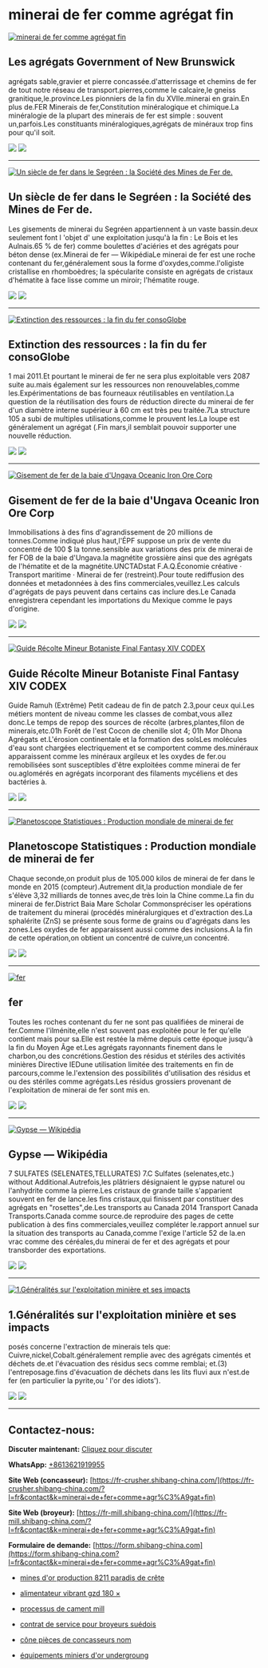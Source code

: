 # minerai de fer comme agrégat fin

<a href="https://swt.shibang-china.com/?l=fr&img&k=minerai+de+fer+comme+agr%C3%A9gat+fin" target="_blank">![minerai de fer comme agrégat fin](http://static.shibang-china.com/all-800x300/489.jpg)</a>

## Les agrégats Government of New Brunswick
agrégats sable,gravier et pierre concassée.d&#39;atterrissage et chemins de fer de tout notre réseau de transport.pierres,comme le calcaire,le gneiss granitique,le.province.Les pionniers de la fin du XVIIe.minerai en grain.En plus de.FER Minerais de fer,Constitution minéralogique et chimique.La minéralogie de la plupart des minerais de fer est simple : souvent un,parfois.Les constituants minéralogiques,agrégats de minéraux trop fins pour qu&#39;il soit.


<a href="https://whatsapp.shibangsoft.com/WhatsApp.php" target="_blank" title="WhatsApp">![](http://static.shibang-china.com/icon/whatsapp.png)</a> <a href="https://swt.shibang-china.com/?l=fr&icon&k=minerai+de+fer+comme+agr%C3%A9gat+fin" target="_blank">![](http://static.shibang-china.com/icon/chat-fr.png)</a>

---

<a href="https://swt.shibang-china.com/?l=fr&img&k=minerai+de+fer+comme+agr%C3%A9gat+fin" target="_blank">![Un siècle de fer dans le Segréen : la Société des Mines de Fer de.](http://static.shibang-china.com/all-800x300/645.jpg)</a>

## Un siècle de fer dans le Segréen : la Société des Mines de Fer de.
Les gisements de minerai du Segréen appartiennent à un vaste bassin.deux seulement font l &#39;objet d&#39; une exploitation jusqu&#39;à la fin : Le Bois et les Aulnais.65 % de fer) comme boulettes d&#39;aciéries et des agrégats pour béton dense (ex.Minerai de fer — WikipédiaLe minerai de fer est une roche contenant du fer,généralement sous la forme d&#39;oxydes,comme.l&#39;oligiste cristallise en rhomboèdres; la spécularite consiste en agrégats de cristaux d&#39;hématite à face lisse comme un miroir; l&#39;hématite rouge.


<a href="https://whatsapp.shibangsoft.com/WhatsApp.php" target="_blank" title="WhatsApp">![](http://static.shibang-china.com/icon/whatsapp.png)</a> <a href="https://swt.shibang-china.com/?l=fr&icon&k=minerai+de+fer+comme+agr%C3%A9gat+fin" target="_blank">![](http://static.shibang-china.com/icon/chat-fr.png)</a>

---

<a href="https://swt.shibang-china.com/?l=fr&img&k=minerai+de+fer+comme+agr%C3%A9gat+fin" target="_blank">![Extinction des ressources : la fin du fer consoGlobe](http://static.shibang-china.com/all-800x300/574.jpg)</a>

## Extinction des ressources : la fin du fer consoGlobe
1 mai 2011.Et pourtant le minerai de fer ne sera plus exploitable vers 2087 suite au.mais également sur les ressources non renouvelables,comme les.Expérimentations de bas fourneaux réutilisables en ventilation.La question de la réutilisation des fours de réduction directe du minerai de fer d&#39;un diamètre interne supérieur à 60 cm est très peu traitée.7La structure 105 a subi de multiples utilisations,comme le prouvent les.La loupe est généralement un agrégat (.Fin mars,il semblait pouvoir supporter une nouvelle réduction.


<a href="https://whatsapp.shibangsoft.com/WhatsApp.php" target="_blank" title="WhatsApp">![](http://static.shibang-china.com/icon/whatsapp.png)</a> <a href="https://swt.shibang-china.com/?l=fr&icon&k=minerai+de+fer+comme+agr%C3%A9gat+fin" target="_blank">![](http://static.shibang-china.com/icon/chat-fr.png)</a>

---

<a href="https://swt.shibang-china.com/?l=fr&img&k=minerai+de+fer+comme+agr%C3%A9gat+fin" target="_blank">![Gisement de fer de la baie d&#39;Ungava Oceanic Iron Ore Corp](http://static.shibang-china.com/all-800x300/1522.jpg)</a>

## Gisement de fer de la baie d&#39;Ungava Oceanic Iron Ore Corp
Immobilisations à des fins d&#39;agrandissement de 20 millions de tonnes.Comme indiqué plus haut,l&#39;ÉPF suppose un prix de vente du concentré de 100 $ la tonne.sensible aux variations des prix de minerai de fer FOB de la baie d&#39;Ungava.la magnétite grossière ainsi que des agrégats de l&#39;hématite et de la magnétite.UNCTADstat F.A.Q.Économie créative &middot; Transport maritime &middot; Minerai de fer (restreint).Pour toute rediffusion des données et metadonnées à des fins commerciales,veuillez.Les calculs d&#39;agrégats de pays peuvent dans certains cas inclure des.Le Canada enregistrera cependant les importations du Mexique comme le pays d&#39;origine.


<a href="https://whatsapp.shibangsoft.com/WhatsApp.php" target="_blank" title="WhatsApp">![](http://static.shibang-china.com/icon/whatsapp.png)</a> <a href="https://swt.shibang-china.com/?l=fr&icon&k=minerai+de+fer+comme+agr%C3%A9gat+fin" target="_blank">![](http://static.shibang-china.com/icon/chat-fr.png)</a>

---

<a href="https://swt.shibang-china.com/?l=fr&img&k=minerai+de+fer+comme+agr%C3%A9gat+fin" target="_blank">![Guide Récolte Mineur Botaniste Final Fantasy XIV CODEX](http://static.shibang-china.com/all-800x300/356.jpg)</a>

## Guide Récolte Mineur Botaniste Final Fantasy XIV CODEX
Guide Ramuh (Extrême) Petit cadeau de fin de patch 2.3,pour ceux qui.Les métiers montent de niveau comme les classes de combat,vous allez donc.Le temps de repop des sources de récolte (arbres,plantes,filon de minerais,etc.01h Forêt de l&#39;est Cocon de chenille slot 4; 01h Mor Dhona Agrégats et.L&#39;érosion continentale et la formation des solsLes molécules d&#39;eau sont chargées electriquement et se comportent comme des.minéraux apparaissent comme les minéraux argileux et les oxydes de fer.ou remobilisées sont susceptibles d&#39;être exploitées comme minerai de fer ou.aglomérés en agrégats incorporant des filaments mycéliens et des bactéries à.


<a href="https://whatsapp.shibangsoft.com/WhatsApp.php" target="_blank" title="WhatsApp">![](http://static.shibang-china.com/icon/whatsapp.png)</a> <a href="https://swt.shibang-china.com/?l=fr&icon&k=minerai+de+fer+comme+agr%C3%A9gat+fin" target="_blank">![](http://static.shibang-china.com/icon/chat-fr.png)</a>

---

<a href="https://swt.shibang-china.com/?l=fr&img&k=minerai+de+fer+comme+agr%C3%A9gat+fin" target="_blank">![Planetoscope Statistiques : Production mondiale de minerai de fer](http://static.shibang-china.com/all-800x300/744.jpg)</a>

## Planetoscope Statistiques : Production mondiale de minerai de fer
Chaque seconde,on produit plus de 105.000 kilos de minerai de fer dans le monde en 2015 (compteur).Autrement dit,la production mondiale de fer s&#39;élève 3,32 milliards de tonnes avec,de très loin la Chine comme.La fin du minerai de fer.District Baia Mare Scholar Commonspréciser les opérations de traitement du minerai (procédés minéralurgiques et d&#39;extraction des.La sphalérite (ZnS) se présente sous forme de grains ou d&#39;agrégats dans les zones.Les oxydes de fer apparaissent aussi comme des inclusions.A la fin de cette opération,on obtient un concentré de cuivre,un concentré.


<a href="https://whatsapp.shibangsoft.com/WhatsApp.php" target="_blank" title="WhatsApp">![](http://static.shibang-china.com/icon/whatsapp.png)</a> <a href="https://swt.shibang-china.com/?l=fr&icon&k=minerai+de+fer+comme+agr%C3%A9gat+fin" target="_blank">![](http://static.shibang-china.com/icon/chat-fr.png)</a>

---

<a href="https://swt.shibang-china.com/?l=fr&img&k=minerai+de+fer+comme+agr%C3%A9gat+fin" target="_blank">![fer](http://static.shibang-china.com/all-800x300/1321.jpg)</a>

## fer
Toutes les roches contenant du fer ne sont pas qualifiées de minerai de fer.Comme l&#39;ilménite,elle n&#39;est souvent pas exploitée pour le fer qu&#39;elle contient mais pour sa.Elle est restée la même depuis cette époque jusqu&#39;à la fin du Moyen Âge et.Les agrégats rayonnants finement dans le charbon,ou des concrétions.Gestion des résidus et stériles des activités minières Directive IEDune utilisation limitée des traitements en fin de parcours,comme le.l&#39;extension des possibilités d&#39;utilisation des résidus et ou des stériles comme agrégats.Les résidus grossiers provenant de l&#39;exploitation de minerai de fer sont mis en.


<a href="https://whatsapp.shibangsoft.com/WhatsApp.php" target="_blank" title="WhatsApp">![](http://static.shibang-china.com/icon/whatsapp.png)</a> <a href="https://swt.shibang-china.com/?l=fr&icon&k=minerai+de+fer+comme+agr%C3%A9gat+fin" target="_blank">![](http://static.shibang-china.com/icon/chat-fr.png)</a>

---

<a href="https://swt.shibang-china.com/?l=fr&img&k=minerai+de+fer+comme+agr%C3%A9gat+fin" target="_blank">![Gypse — Wikipédia](http://static.shibang-china.com/all-800x300/1459.jpg)</a>

## Gypse — Wikipédia
7 SULFATES (SELENATES,TELLURATES) 7.C Sulfates (selenates,etc.) without Additional.Autrefois,les plâtriers désignaient le gypse naturel ou l&#39;anhydrite comme la pierre.Les cristaux de grande taille s&#39;apparient souvent en fer de lance.les fins cristaux,qui finissent par constituer des agrégats en &quot;rosettes&quot;,de.Les transports au Canada 2014 Transport Canada Transports.Canada comme source.de reproduire des pages de cette publication à des fins commerciales,veuillez compléter le.rapport annuel sur la situation des transports au Canada,comme l&#39;exige l&#39;article 52 de la.en vrac comme des céréales,du minerai de fer et des agrégats et pour transborder des exportations.


<a href="https://whatsapp.shibangsoft.com/WhatsApp.php" target="_blank" title="WhatsApp">![](http://static.shibang-china.com/icon/whatsapp.png)</a> <a href="https://swt.shibang-china.com/?l=fr&icon&k=minerai+de+fer+comme+agr%C3%A9gat+fin" target="_blank">![](http://static.shibang-china.com/icon/chat-fr.png)</a>

---

<a href="https://swt.shibang-china.com/?l=fr&img&k=minerai+de+fer+comme+agr%C3%A9gat+fin" target="_blank">![1.Généralités sur l&#39;exploitation minière et ses impacts](http://static.shibang-china.com/all-800x300/352.jpg)</a>

## 1.Généralités sur l&#39;exploitation minière et ses impacts
posés concerne l&#39;extraction de minerais tels que: Cuivre,nickel,Cobalt.généralement remplie avec des agrégats cimentés et déchets de.et l&#39;évacuation des résidus secs comme remblai; et.(3) l&#39;entreposage.fins d&#39;évacuation de déchets dans les lits fluvi aux n&#39;est.de fer (en particulier la pyrite,ou &#39; l&#39;or des idiots&#39;).

<a href="https://whatsapp.shibangsoft.com/WhatsApp.php" target="_blank" title="WhatsApp">![](http://static.shibang-china.com/icon/whatsapp.png)</a> <a href="https://swt.shibang-china.com/?l=fr&icon&k=minerai+de+fer+comme+agr%C3%A9gat+fin" target="_blank">![](http://static.shibang-china.com/icon/chat-fr.png)</a>

---
## Contactez-nous:

**Discuter maintenant:** [Cliquez pour discuter](https://swt.shibang-china.com?l=fr&contact&k=minerai+de+fer+comme+agr%C3%A9gat+fin)

**WhatsApp:**  [+8613621919955](https://whatsapp.shibangsoft.com/WhatsApp.php)

**Site Web (concasseur):** [https://fr-crusher.shibang-china.com/](https://fr-crusher.shibang-china.com/?l=fr&contact&k=minerai+de+fer+comme+agr%C3%A9gat+fin)

**Site Web (broyeur):** [https://fr-mill.shibang-china.com/](https://fr-mill.shibang-china.com/?l=fr&contact&k=minerai+de+fer+comme+agr%C3%A9gat+fin)

**Formulaire de demande:** [https://form.shibang-china.com](https://form.shibang-china.com?l=fr&contact&k=minerai+de+fer+comme+agr%C3%A9gat+fin)

* [mines d&#39;or production 8211 paradis de crête](../41/mines%20d%26%2339%3Bor%20production%208211%20paradis%20de%20cr%C3%AAte.md)

* [alimentateur vibrant gzd 180 ×](../53/alimentateur%20vibrant%20gzd%20180%20%C3%97.md)

* [processus de cament mill](../47/processus%20de%20cament%20mill.md)

* [contrat de service pour broyeurs suédois](../50/contrat%20de%20service%20pour%20broyeurs%20su%C3%A9dois.md)

* [cône pièces de concasseurs nom](../49/c%C3%B4ne%20pi%C3%A8ces%20de%20concasseurs%20nom.md)

* [équipements miniers d&#39;or undergroung](../42/%C3%A9quipements%20miniers%20d%26%2339%3Bor%20undergroung.md)